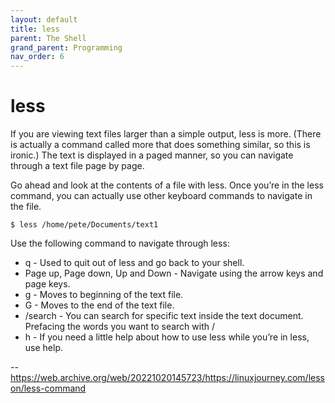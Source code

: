 ```yaml
---
layout: default
title: less
parent: The Shell
grand_parent: Programming
nav_order: 6
---
```


# less

If you are viewing text files larger than a simple output, less is more. (There is actually a command called more that does something similar, so this is ironic.) The text is displayed in a paged manner, so you can navigate through a text file page by page.

Go ahead and look at the contents of a file with less. Once you’re in the less command, you can actually use other keyboard commands to navigate in the file.

```
$ less /home/pete/Documents/text1
```

Use the following command to navigate through less:

- q - Used to quit out of less and go back to your shell.
- Page up, Page down, Up and Down - Navigate using the arrow keys and page keys.
- g - Moves to beginning of the text file.
- G - Moves to the end of the text file.
- /search - You can search for specific text inside the text document. Prefacing the words you want to search with /
- h - If you need a little help about how to use less while you’re in less, use help.
    
--https://web.archive.org/web/20221020145723/https://linuxjourney.com/lesson/less-command
